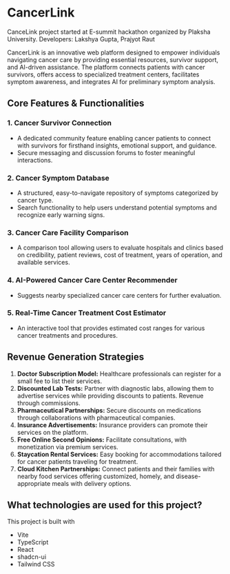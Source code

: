 # CancerLink

CanceLink project started at E-summit hackathon organized by Plaksha University.
Developers: Lakshya Gupta, Prajyot Raut

CancerLink is an innovative web platform designed to empower individuals navigating cancer care by providing essential resources, survivor support, and AI-driven assistance. The platform connects patients with cancer survivors, offers access to specialized treatment centers, facilitates symptom awareness, and integrates AI for preliminary symptom analysis.

## Core Features & Functionalities

### **1. Cancer Survivor Connection**

- A dedicated community feature enabling cancer patients to connect with survivors for firsthand insights, emotional support, and guidance.
- Secure messaging and discussion forums to foster meaningful interactions.

### **2. Cancer Symptom Database**

- A structured, easy-to-navigate repository of symptoms categorized by cancer type.
- Search functionality to help users understand potential symptoms and recognize early warning signs.

### **3. Cancer Care Facility Comparison**

- A comparison tool allowing users to evaluate hospitals and clinics based on credibility, patient reviews, cost of treatment, years of operation, and available services.

### **4. AI-Powered Cancer Care Center Recommender**

- Suggests nearby specialized cancer care centers for further evaluation.

### **5. Real-Time Cancer Treatment Cost Estimator**

- An interactive tool that provides estimated cost ranges for various cancer treatments and procedures.

## **Revenue Generation Strategies**

1. **Doctor Subscription Model:** Healthcare professionals can register for a small fee to list their services.
2. **Discounted Lab Tests:** Partner with diagnostic labs, allowing them to advertise services while providing discounts to patients. Revenue through commissions.
3. **Pharmaceutical Partnerships:** Secure discounts on medications through collaborations with pharmaceutical companies.
4. **Insurance Advertisements:** Insurance providers can promote their services on the platform.
5. **Free Online Second Opinions:** Facilitate consultations, with monetization via premium services.
6. **Staycation Rental Services:** Easy booking for accommodations tailored for cancer patients traveling for treatment.
7. **Cloud Kitchen Partnerships:** Connect patients and their families with nearby food services offering customized, homely, and disease-appropriate meals with delivery options.

## What technologies are used for this project?

This project is built with

- Vite
- TypeScript
- React
- shadcn-ui
- Tailwind CSS
